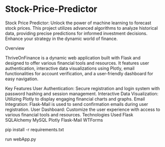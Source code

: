 # Stock-Price-Predictor
Stock Price Predictor: Unlock the power of machine learning to forecast stock prices. This project utilizes advanced algorithms to analyze historical data, providing precise predictions for informed investment decisions. Enhance your strategy in the dynamic world of finance. 

Overview

ThriveOnFinance is a dynamic web application built with Flask and designed to offer various financial tools and resources. It features user authentication, interactive data visualizations using Plotly, email functionalities for account verification, and a user-friendly dashboard for easy navigation.

Key Features
User Authentication: Secure registration and login system with password hashing and session management.
Interactive Data Visualization: Utilizing Plotly to display engaging financial charts and graphs.
Email Integration: Flask-Mail is used to send confirmation emails during user registration.
User Dashboard: Customize the user experience with access to various financial tools and resources.
Technologies Used
Flask
SQLAlchemy
MySQL
Plotly
Flask-Mail
WTForms

pip install -r requirements.txt

run webApp.py 

